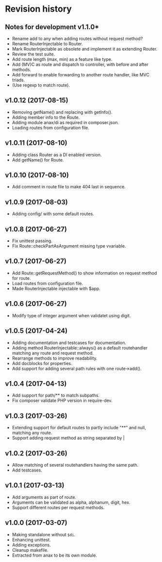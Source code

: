 Revision history
=================================

Notes for development v1.1.0*
---------------------------------

* Rename add to any when adding routes without request method?
* Rename RouterInjectable to Router.
* Mark RouterInjectable as obsolete and implement it as extending Router.
* Review the test suite.
* Add route length (max, min) as a feature like type.
* Add (MV)C as route and dispatch to controller, with before and after methods.
* Add forward to enable forwarding to another route handler, like MVC triads.
* (Use regexp to match route).


v1.0.12 (2017-08-15)
---------------------------------

* Removing getName() and replacing with getInfo().
* Adding member info to the Route.
* Adding module anax/di as required in composer.json.
* Loading routes from configuration file.


v1.0.11 (2017-08-10)
---------------------------------

* Adding class Router as a DI enabled version.
* Add getName() for Route.


v1.0.10 (2017-08-10)
---------------------------------

* Add comment in route file to make 404 last in sequence.


v1.0.9 (2017-08-03)
---------------------------------

* Adding config/ with some default routes.


v1.0.8 (2017-06-27)
---------------------------------

* Fix unittest passing.
* Fix Route::checkPartAsArgument missing type vvariable.


v1.0.7 (2017-06-27)
---------------------------------

* Add Route::getRequestMethod() to show information on request method for route.
* Load routes from configuration file.
* Made RouterInjectable injectable with $app.


v1.0.6 (2017-06-27)
---------------------------------

* Modify type of integer argument when validatet using digit.


v1.0.5 (2017-04-24)
---------------------------------

* Adding documentation and testcases for documentation.
* Adding method RouterInjectable::always() as a default routehandler matching any route and request method.
* Rearrange methods to improve readability.
* Add docblocks for properties.
* Add support for adding several path rules with one route->add().


v1.0.4 (2017-04-13)
---------------------------------

* Add support for path/** to match subpaths.
* Fix composer validate PHP version in require-dev. 


v1.0.3 (2017-03-26)
---------------------------------

* Extending support for default routes to partly include "\*\*" and null, matching any route. 
* Support adding request method as string separated by |


v1.0.2 (2017-03-26)
---------------------------------

* Allow matching of several routehandlers having the same path.
* Add testcases.


v1.0.1 (2017-03-13)
---------------------------------

* Add arguments as part of route.
* Arguments can be validated as alpha, alphanum, digit, hex.
* Support different routes per request methods.


v1.0.0 (2017-03-07)
---------------------------------

* Making standalone without `$di`.
* Enhancing unittest.
* Adding exceptions.
* Cleanup makefile.
* Extracted from anax to be its own module.
